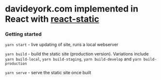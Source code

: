 # davideyork.com implemented in React with [react-static](https://github.com/nozzle/react-static)

### Getting started
`yarn start` - live updating of site, runs a local webserver

`yarn build` - build the static site (production version). Variations include `yarn build-local`, `yarn build-staging`, `yarn build-develop` and `yarn build-production`

`yarn serve` - serve the static site once built